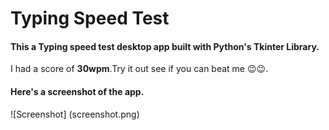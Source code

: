 # Typing Speed Test
#### This a Typing speed test desktop app built with Python's Tkinter Library.
I had a score of **30wpm**.Try it out see if you can beat me 😉😉.
#### Here's a screenshot of the app.
![Screenshot] (screenshot.png)

